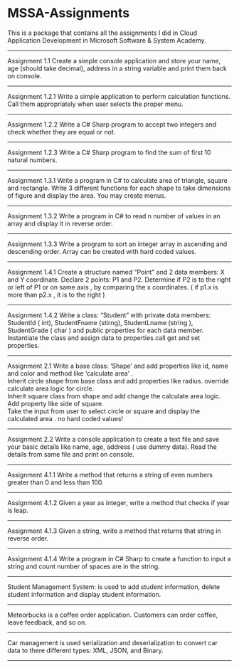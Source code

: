 # MSSA-Assignments
This is a package that contains all the assignments I did in Cloud Application Development in Microsoft Software &amp; System Academy.

********************************************************************************************************************************************************************************

Assignment 1.1 Create a simple console application and store your name, age (should take decimal), address in a string variable and print them back on console.

********************************************************************************************************************************************************************************

Assignment 1.2.1 Write a simple application to perform calculation functions. Call them appropriately when user selects the proper menu.

********************************************************************************************************************************************************************************

Assignment 1.2.2 Write a C# Sharp program to accept two integers and check whether they are equal or not.

********************************************************************************************************************************************************************************

Assignment 1.2.3 Write a C# Sharp program to find the sum of first 10 natural numbers.

********************************************************************************************************************************************************************************

Assignment 1.3.1 Write a program in C# to calculate area of triangle, square and rectangle. Write 3 different functions for each shape to take dimensions of figure and display the area. You may create menus.

********************************************************************************************************************************************************************************

Assignment 1.3.2 Write a program in C# to read n number of values in an array and display it in reverse order.

********************************************************************************************************************************************************************************

Assignment 1.3.3 Write a program to sort an integer array in ascending and descending order. Array can be created with hard coded values.

********************************************************************************************************************************************************************************

Assignment 1.4.1 Create a structure named “Point” and 2 data members: X and Y coordinate. Declare 2 points: P1 and P2. Determine if P2 is to the right or left of P1 or on same axis , by comparing the x coordinates. ( if p1.x is more than p2.x , it is to the right )

********************************************************************************************************************************************************************************

Assignment 1.4.2 Write a class: “Student” with private data members: StudentId ( int), StudentFname (stirng), StudentLname (string ), StudentGrade ( char ) and public properties for each data member. Instantiate the class and assign data to properties.call get and set properties.

********************************************************************************************************************************************************************************

Assignment 2.1 Write a base class: ‘Shape’ and add properties like id, name and color and method like ‘calculate area’ .     
               Inherit circle shape from base class and add properties like radius. override calculate area logic for circle.        
               Inherit square class from shape and add change the calculate area logic. Add property like side of square.        
               Take the input from user to select circle or square and display the calculated area . no hard coded values!

********************************************************************************************************************************************************************************

Assignment 2.2 Write a console application to create a text file and save your basic details like name, age, address ( use dummy data). Read the details from same file and print on console.

********************************************************************************************************************************************************************************

Assignment 4.1.1 Write a method that returns a string of even numbers greater than 0 and less than 100.

********************************************************************************************************************************************************************************

Assignment 4.1.2 Given a year as integer, write a method that checks if year is leap.

********************************************************************************************************************************************************************************

Assignment 4.1.3 Given a string, write a method that returns that string in reverse order.

********************************************************************************************************************************************************************************

Assignment 4.1.4 Write a program in C# Sharp to create a function to input a string and count number of spaces are in the string.

********************************************************************************************************************************************************************************

Student Management System: is used to add student information, delete student information and display student information.

********************************************************************************************************************************************************************************

Meteorbucks is a coffee order application. Customers can order coffee, leave feedback, and so on.

********************************************************************************************************************************************************************************

Car management is used serialization and deserialization to convert car data to there different types: XML, JSON, and Binary.

********************************************************************************************************************************************************************************

